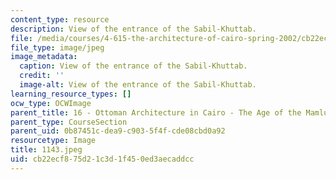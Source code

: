 ```yaml
---
content_type: resource
description: View of the entrance of the Sabil-Khuttab.
file: /media/courses/4-615-the-architecture-of-cairo-spring-2002/cb22ecf875d21c3d1f450ed3aecaddcc_1143.jpeg
file_type: image/jpeg
image_metadata:
  caption: View of the entrance of the Sabil-Khuttab.
  credit: ''
  image-alt: View of the entrance of the Sabil-Khuttab.
learning_resource_types: []
ocw_type: OCWImage
parent_title: 16 - Ottoman Architecture in Cairo - The Age of the Mamluk Beys
parent_type: CourseSection
parent_uid: 0b87451c-dea9-c903-5f4f-cde08cbd0a92
resourcetype: Image
title: 1143.jpeg
uid: cb22ecf8-75d2-1c3d-1f45-0ed3aecaddcc
---
```

